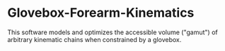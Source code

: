 # Glovebox-Forearm-Kinematics
This software models and optimizes the accessible volume ("gamut") of arbitrary kinematic chains when constrained by a glovebox.
